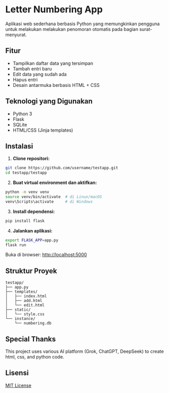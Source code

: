 
# Letter Numbering App

Aplikasi web sederhana berbasis Python yang memungkinkan pengguna untuk melakukan melakukan penomoran otomatis pada bagian surat-menyurat.

## Fitur

- Tampilkan daftar data yang tersimpan
- Tambah entri baru
- Edit data yang sudah ada
- Hapus entri
- Desain antarmuka berbasis HTML + CSS

## Teknologi yang Digunakan

- Python 3
- Flask
- SQLite
- HTML/CSS (Jinja templates)

## Instalasi

1. **Clone repositori:**

```bash
git clone https://github.com/username/testapp.git
cd testapp/testapp
```

2. **Buat virtual environment dan aktifkan:**

```bash
python -m venv venv
source venv/bin/activate  # di Linux/macOS
venv\Scripts\activate     # di Windows
```

3. **Install dependensi:**

```bash
pip install flask
```

4. **Jalankan aplikasi:**

```bash
export FLASK_APP=app.py
flask run
```

Buka di browser: [http://localhost:5000](http://localhost:5000)

## Struktur Proyek

```
testapp/
├── app.py
├── templates/
│   ├── index.html
│   ├── add.html
│   └── edit.html
├── static/
│   └── style.css
└── instance/
    └── numbering.db
```

## Special Thanks
This project uses various AI platform (Grok, ChatGPT, DeepSeek) to create html, css, and python code. 

## Lisensi

[MIT License](LICENSE)
